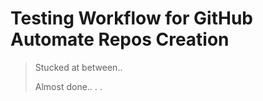 # Testing Workflow for GitHub Automate Repos Creation
> Stucked at between..
> 
> Almost done..
.
.
